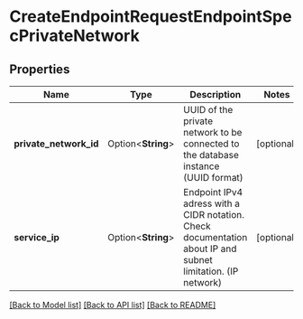 # CreateEndpointRequestEndpointSpecPrivateNetwork

## Properties

Name | Type | Description | Notes
------------ | ------------- | ------------- | -------------
**private_network_id** | Option<**String**> | UUID of the private network to be connected to the database instance (UUID format) | [optional]
**service_ip** | Option<**String**> | Endpoint IPv4 adress with a CIDR notation. Check documentation about IP and subnet limitation. (IP network) | [optional]

[[Back to Model list]](../README.md#documentation-for-models) [[Back to API list]](../README.md#documentation-for-api-endpoints) [[Back to README]](../README.md)


